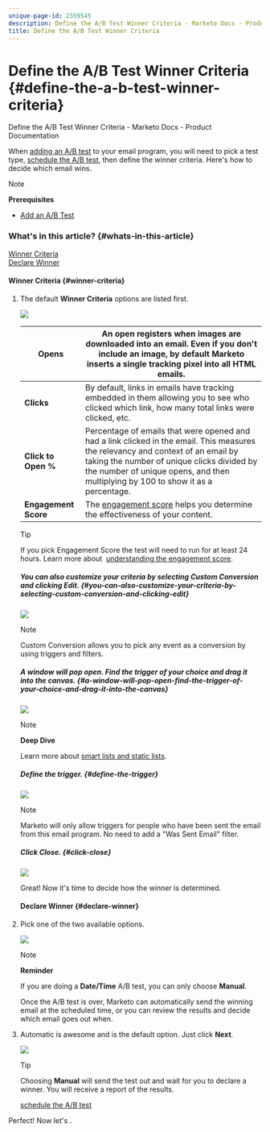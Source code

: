 ```yaml
---
unique-page-id: 2359545
description: Define the A/B Test Winner Criteria - Marketo Docs - Product Documentation
title: Define the A/B Test Winner Criteria
---
```


# Define the A/B Test Winner Criteria {#define-the-a-b-test-winner-criteria}

Define the A/B Test Winner Criteria - Marketo Docs - Product Documentation

When [adding an A/B test](add-an-a-b-test.md) to your email program, you will need to pick a test type, [schedule the A/B test](schedule-the-a-b-test.md), then define the winner criteria. Here's how to decide which email wins.

>[!NOTE]
>
>**Prerequisites**
>
>* [Add an A/B Test](add-an-a-b-test.md)
>

### What's in this article? {#whats-in-this-article}

[Winner Criteria](#winner-criteria)  
[Declare Winner](#declare-winner)

#### Winner Criteria {#winner-criteria}

1. The default **Winner Criteria** options are listed first.

   ![](assets/image2014-9-12-15-3a51-3a3.png)

   | **Opens** |An open registers when images are downloaded into an email. Even if you don't include an image, by default Marketo inserts a single tracking pixel into all HTML emails.  |
   |---|---|
   | **Clicks** |By default, links in emails have tracking embedded in them allowing you to see who clicked which link, how many total links were clicked, etc. |
   | **Click to Open %** |Percentage of emails that were opened and had a link clicked in the email. This measures the relevancy and context of an email by taking the number of unique clicks divided by the number of unique opens, and then multiplying by 100 to show it as a percentage. |
   | **Engagement Score** |The [engagement score](http://docs.marketo.com/display/DOCS/Understanding+the+Engagement+Score) helps you determine the effectiveness of your content. |

   >[!TIP]
   >
   >If you pick&nbsp;Engagement Score&nbsp;the test will need to run for at least 24 hours. Learn more about&nbsp; [understanding the engagement score](../../../../../../product-docs/email-marketing/drip-nurturing/reports-and-notifications/understanding-the-engagement-score.md).

   ##### You can also customize your criteria by selecting Custom Conversion and clicking Edit. {#you-can-also-customize-your-criteria-by-selecting-custom-conversion-and-clicking-edit}

   ![](assets/image2014-9-12-15-3a51-3a53.png)

   >[!NOTE]
   >
   >Custom Conversion allows you to pick any event as a conversion by using triggers and filters.

   ##### A window will pop open. Find the trigger of your choice and drag it into the canvas. {#a-window-will-pop-open-find-the-trigger-of-your-choice-and-drag-it-into-the-canvas}

   ![](assets/image2014-9-12-15-3a52-3a18.png)

   >[!NOTE]
   >
   >**Deep Dive**
   >
   >
   >Learn more about [smart lists and static lists](../../../../../../product-docs/core-marketo-concepts/smart-lists-and-static-lists.md).

   ##### Define the trigger. {#define-the-trigger}

   ![](assets/image2014-9-12-15-3a53-3a11.png)

   >[!NOTE]
   >
   >Marketo will only allow triggers for people who have been sent the email from this email program. No need to add a "Was Sent Email" filter.

   ##### Click Close. {#click-close}

   ![](assets/image2014-9-12-15-3a53-3a36.png)

   Great! Now it's time to decide how the winner is determined.

   #### Declare Winner {#declare-winner}

1. Pick one of the two available options.

   ![](assets/image2014-9-12-15-3a53-3a44.png)

   >[!NOTE]
   >
   >**Reminder**
   >
   >
   >If you are doing a&nbsp;**Date/Time**&nbsp;A/B test, you can only choose&nbsp;**Manual**.

   Once the A/B test is over, Marketo can automatically send the winning email at the scheduled time, or you can review the results and decide which email goes out when.  

1. Automatic is awesome and is the default option. Just click **Next**.

   ![](assets/image2014-9-12-15-3a54-3a35.png)

   >[!TIP]
   >
   >Choosing&nbsp;**Manual**&nbsp;will send the test out and wait for you to declare a winner. You will receive a report of the results.

   [schedule the A/B test](schedule-the-a-b-test.md)

Perfect! Now let's . 